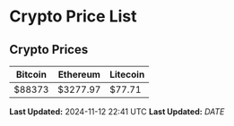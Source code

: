 # Crypto Price List

## Crypto Prices
| Bitcoin | Ethereum | Litecoin |
| ------- | -------- | -------- |
| $88373 | $3277.97 | $77.71 |
**Last Updated:** 2024-11-12 22:41 UTC
**Last Updated:** $DATE$
